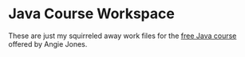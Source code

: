 # Java Course Workspace

These are just my squirreled away work files for
the [free Java course](https://angiejones.tech/free-java-course-test-automation/) offered by Angie Jones.
